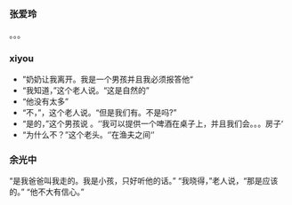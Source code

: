 ###  张爱玲
。。。

### xiyou
- ”奶奶让我离开。我是一个男孩并且我必须报答他“
- “我知道，”这个老人说。“这是自然的”
- “他没有太多”
- “不，”，这个老人说。“但是我们有。不是吗?”
- “是的，”这个男孩说 。‘’我可以提供一个啤酒在桌子上，并且我们会。。。房子‘
- “为什么不？”这个老头。‘’在渔夫之间‘’
### 余光中
“是我爸爸叫我走的。我是小孩，只好听他的话。”
“我晓得，”老人说，“那是应该的。”
“他不大有信心。”

